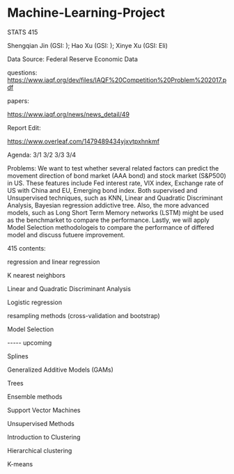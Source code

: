 # Machine-Learning-Project
STATS 415

Shengqian Jin (GSI: ); Hao Xu (GSI: ); Xinye Xu (GSI: Eli)

Data Source: Federal Reserve Economic Data

questions: 
https://www.iaqf.org/dev/files/IAQF%20Competition%20Problem%202017.pdf

papers: 

https://www.iaqf.org/news/news_detail/49


Report Edit:

https://www.overleaf.com/1479489434yjxvtpxhnkmf

Agenda: 
3/1
3/2
3/3
3/4

Problems: 
We want to test whether several related factors can predict the movement direction of bond market (AAA bond) and stock market (S&P500) in US. These features include Fed interest rate, VIX index, Exchange rate of US with China and EU, Emerging bond index. 
Both supervised and Unsupervised techniques, such as KNN, Linear and Quadratic Discriminant Analysis, Bayesian regression addictive tree. Also, the more advanced models, such as Long Short Term Memory networks (LSTM) might be used as the benchmarket to compare the performance.  Lastly, we will apply Model Selection methodologeis to compare the performance of differed model and discuss futuere improvement. 


415 contents: 

regression and linear regression

K nearest neighbors

Linear and Quadratic Discriminant Analysis

Logistic regression

resampling methods (cross-validation and bootstrap)

Model Selection


----- upcoming

Splines

Generalized Additive Models (GAMs)

Trees

Ensemble methods

Support Vector Machines

Unsupervised Methods

Introduction to Clustering

Hierarchical clustering

K-means
